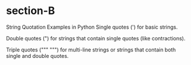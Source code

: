 # section-B
String Quotation Examples in Python
Single quotes (') for basic strings.

Double quotes (") for strings that contain single quotes (like contractions).

Triple quotes (""" """) for multi-line strings or strings that contain both single and double quotes.